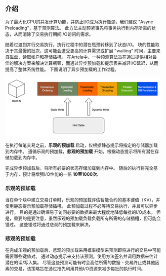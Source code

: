 ## 介绍

为了最大化CPU的并发计算功能，并防止I/O成为执行瓶颈，我们建议 "Async Preloading"，基于预测算法。 此方法主动预紧事先将事务执行到内存所需的状态，从而消除了交易执行期间I/O访问的需求。

随着过渡到并行交易执行，执行过程中的潜在瓶颈转移到了状态I/O。 块的性能取决于其最慢的批次，这可能会遭受更高的计算需求或扩展 "waiting" 时间，主要来自磁盘，读取帐户和存储插槽。 在Artela中，一种预测算法旨在通过提供相对最佳的解决方案来解决计算瓶颈，而通过异步预加载和提示表来减轻I/O延迟，从而提高了整体系统性能。 下图说明了异步预加载的工作过程。

![异步预加载过程](./img/async-preloading.png)

在执行每笔交易之前，**乐观的预加载** 启动，仅根据静态提示将指定的存储器加载到内存中。 遵循乐观的预加载，**悲观的预加载** 开始，根据动态提示将所有潜在存储加载到内存中。

完成异步预加载后，将所有必要的状态存储加载到内存中。 随后的执行将完全基于内存，预计将增强I/O性能的一倍 **10至1000次**.

### 乐观的预加载

当在单个块中建立交易订单时，乐观的预加载评估智能合约的基本键值（KV），并使用静态提示预加载存储插槽。 此预加载过程不必等待交易执行，并且可以异步进行。 目的是通过确保易于访问必要的数据来最大程度地降低每批的I/O成本。 但是，重要的是要注意，虽然乐观的预加载负载负载所有所需的存储插槽，但可能会错过。 这些错过将通过悲观的预加载来解决。

### 悲观的预加载

在完成乐观的预加载后，悲观的预加载采用概率模型来预测即将进行的交易中可能需要哪些键值对。 通过动态提示来支持该预测，使用方法签名并调用数据来估计潜在的读/写入集。 尽管这些预测可能有时会高估所需的数据 - 交易终止或其他因素的交易，该策略旨在通过抢先利用其他I/O资源来减少每批的执行时间。